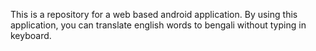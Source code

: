 This is a repository for a web based android application. By using this application, you can translate english words to bengali without typing in keyboard.